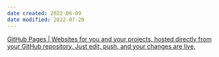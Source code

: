 ```yaml
---
date created: 2022-06-09
date modified: 2022-07-20
---
```


[GitHub Pages | Websites for you and your projects, hosted directly from your GitHub repository. Just edit, push, and your changes are live.](https://pages.github.com/)
